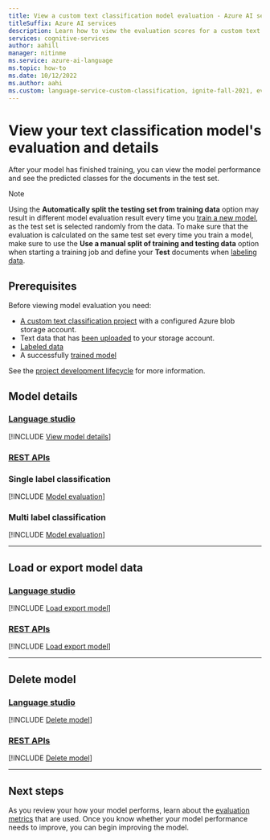 ```yaml
---
title: View a custom text classification model evaluation - Azure AI services
titleSuffix: Azure AI services
description: Learn how to view the evaluation scores for a custom text classification model
services: cognitive-services
author: aahill
manager: nitinme
ms.service: azure-ai-language
ms.topic: how-to
ms.date: 10/12/2022
ms.author: aahi
ms.custom: language-service-custom-classification, ignite-fall-2021, event-tier1-build-2022
---
```


# View your text classification model's evaluation and details

After your model has finished training, you can view the model performance and see the predicted classes for the documents in the test set. 

> [!NOTE]
> Using the **Automatically split the testing set from training data** option may result in different model evaluation result every time you [train a new model](train-model.md), as the test set is selected randomly from the data. To make sure that the evaluation is calculated on the same test set every time you train a model, make sure to use the **Use a manual split of training and testing data** option when starting a training job and define your **Test** documents when [labeling data](tag-data.md).

## Prerequisites

Before viewing model evaluation you need:

* [A custom text classification project](create-project.md) with a configured Azure blob storage account.
* Text data that has [been uploaded](design-schema.md#data-preparation) to your storage account.
* [Labeled data](tag-data.md)
* A successfully [trained model](train-model.md)

See the [project development lifecycle](../overview.md#project-development-lifecycle) for more information.

## Model details

### [Language studio](#tab/language-studio)

[!INCLUDE [View model details](../includes/language-studio/model-evaluation.md)]

### [REST APIs](#tab/rest-api)

### Single label classification
[!INCLUDE [Model evaluation](../includes/rest-api/model-evaluation-single-label.md)]

### Multi label classification 

[!INCLUDE [Model evaluation](../includes/rest-api/model-evaluation-multi-label.md)]

---

## Load or export model data

### [Language studio](#tab/Language-studio)

[!INCLUDE [Load export model](../../conversational-language-understanding/includes/language-studio/load-export-model.md)]


### [REST APIs](#tab/REST-APIs)

[!INCLUDE [Load export model](../includes/rest-api/load-export-model.md)]

---

## Delete model

### [Language studio](#tab/language-studio)

[!INCLUDE [Delete model](../includes/language-studio/delete-model.md)]


### [REST APIs](#tab/rest-api)

[!INCLUDE [Delete model](../includes/rest-api/delete-model.md)]


---

## Next steps

As you review your how your model performs, learn about the [evaluation metrics](../concepts/evaluation-metrics.md) that are used. Once you know whether your model performance needs to improve, you can begin improving the model.
